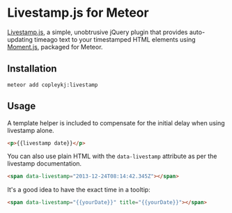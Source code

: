 # Livestamp.js for Meteor

[Livestamp.js](http://mattbradley.github.io/livestampjs/), a simple, unobtrusive
jQuery plugin that provides auto-updating timeago text to your timestamped HTML
elements using [Moment.js](http://momentjs.com/), packaged for Meteor.


Installation
-------------

`meteor add copleykj:livestamp`


Usage
-------------
A template helper is included to compensate for the initial delay when using livestamp alone.

```html
<p>{{livestamp date}}</p>
```

You can also use plain HTML with the `data-livestamp` attribute as per the livestamp documentation.

```html
<span data-livestamp="2013-12-24T08:14:42.345Z"></span>
```

It's a good idea to have the exact time in a tooltip:

```html
<span data-livestamp="{{yourDate}}" title="{{yourDate}}"></span>
```

